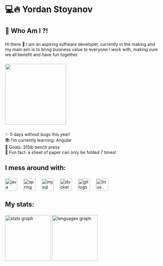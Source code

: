 <h1 align="left">💻🔥 Yordan Stoyanov</h1>

###

<h2 align="left">🤔 Who Am I ?!</h2>

###

<p align="left">Hi there 👋 I am an aspiring software developer, currently in the making and my main aim is to bring business value to everyone I work with, making sure we all benefit and have fun together.</p>

###

<div align="left">
  <img height="200" src="https://i.imgflip.com/7o7fd5.gif"  />
</div>

###

<p align="left">✨ 0 days without bugs this year!<br>📚 I'm currently learning: Angular<br>🎯 Goals: 315lb bench press<br>🎲 Fun fact: a sheet of paper can only be folded 7 times!</p>

###

<h2 align="left">I mess around with:</h2>

###

<div align="left">
  <img src="https://cdn.jsdelivr.net/gh/devicons/devicon/icons/java/java-original.svg" height="40" alt="java logo"  />
  <img width="12" />
  <img src="https://cdn.jsdelivr.net/gh/devicons/devicon/icons/spring/spring-original.svg" height="40" alt="spring logo"  />
  <img width="12" />
  <img src="https://cdn.jsdelivr.net/gh/devicons/devicon/icons/mysql/mysql-original.svg" height="40" alt="mysql logo"  />
  <img width="12" />
  <img src="https://cdn.jsdelivr.net/gh/devicons/devicon/icons/docker/docker-original.svg" height="40" alt="docker logo"  />
  <img width="12" />
  <img src="https://cdn.jsdelivr.net/gh/devicons/devicon/icons/git/git-original.svg" height="40" alt="git logo"  />
  <img width="12" />
  <img src="https://cdn.jsdelivr.net/gh/devicons/devicon/icons/linux/linux-original.svg" height="40" alt="linux logo"  />
</div>

###

<h2 align="left">My stats:</h2>

###

<div align="left">
  <img src="https://github-readme-stats.vercel.app/api?username=yo-stoya&hide_title=false&hide_rank=false&show_icons=true&include_all_commits=true&count_private=true&disable_animations=false&theme=dracula&locale=en&hide_border=false&order=1&custom_title=Github" height="150" alt="stats graph"  />
  <img src="https://github-readme-stats.vercel.app/api/top-langs?username=yo-stoya&locale=en&hide_title=false&layout=compact&card_width=320&langs_count=5&theme=dracula&hide_border=false&order=2" height="150" alt="languages graph"  />
</div>

###
